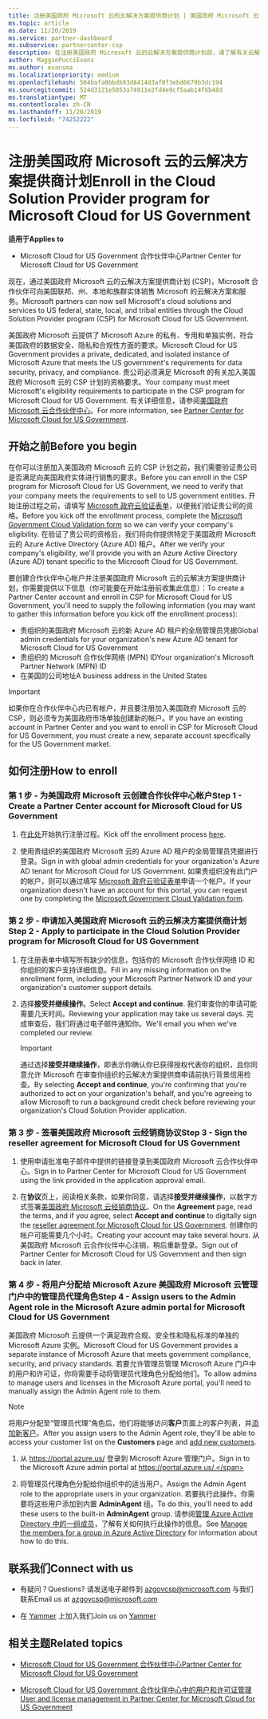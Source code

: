 ```yaml
---
title: 注册美国政府 Microsoft 云的云解决方案提供商计划 | 美国政府 Microsoft 云合作伙伴中心
ms.topic: article
ms.date: 11/20/2019
ms.service: partner-dashboard
ms.subservice: partnercenter-csp
description: 在注册美国政府 Microsoft 云的云解决方案提供商计划前，请了解有关云解决方案提供商计划要求的详细信息。
author: MaggiePucciEvans
ms.author: evansma
ms.localizationpriority: medium
ms.openlocfilehash: 504bafa0bbdb93d8414d3af8f3ebd6679b3dc194
ms.sourcegitcommit: 524d3121e5053a74911e2fd4e9cf5aab14f6b48d
ms.translationtype: MT
ms.contentlocale: zh-CN
ms.lasthandoff: 11/20/2019
ms.locfileid: "74252222"
---
```

# <a name="enroll-in-the-cloud-solution-provider-program-for-microsoft-cloud-for-us-government"></a><span data-ttu-id="67bf5-103">注册美国政府 Microsoft 云的云解决方案提供商计划</span><span class="sxs-lookup"><span data-stu-id="67bf5-103">Enroll in the Cloud Solution Provider program for Microsoft Cloud for US Government</span></span>

<span data-ttu-id="67bf5-104">**适用于**</span><span class="sxs-lookup"><span data-stu-id="67bf5-104">**Applies to**</span></span>

-  <span data-ttu-id="67bf5-105">Microsoft Cloud for US Government 合作伙伴中心</span><span class="sxs-lookup"><span data-stu-id="67bf5-105">Partner Center for Microsoft Cloud for US Government</span></span>

<span data-ttu-id="67bf5-106">现在，通过美国政府 Microsoft 云的云解决方案提供商计划 (CSP)，Microsoft 合作伙伴可向美国联邦、州、本地和族群实体销售 Microsoft 的云解决方案和服务。</span><span class="sxs-lookup"><span data-stu-id="67bf5-106">Microsoft partners can now sell Microsoft's cloud solutions and services to US federal, state, local, and tribal entities through the Cloud Solution Provider program (CSP) for Microsoft Cloud for US Government.</span></span> 

<span data-ttu-id="67bf5-107">美国政府 Microsoft 云提供了 Microsoft Azure 的私有、专用和单独实例，符合美国政府的数据安全、隐私和合规性方面的要求。</span><span class="sxs-lookup"><span data-stu-id="67bf5-107">Microsoft Cloud for US Government provides a private, dedicated, and isolated instance of Microsoft Azure that meets the US government's requirements for data security, privacy, and compliance.</span></span> <span data-ttu-id="67bf5-108">贵公司必须满足 Microsoft 的有关加入美国政府 Microsoft 云的 CSP 计划的资格要求。</span><span class="sxs-lookup"><span data-stu-id="67bf5-108">Your company must meet Microsoft's eligibility requirements to participate in the CSP program for Microsoft Cloud for US Government.</span></span> <span data-ttu-id="67bf5-109">有关详细信息，请参阅[美国政府 Microsoft 云合作伙伴中心](partner-center-for-microsoft-us-govt-cloud.md)。</span><span class="sxs-lookup"><span data-stu-id="67bf5-109">For more information, see [Partner Center for Microsoft Cloud for US Government](partner-center-for-microsoft-us-govt-cloud.md).</span></span>

## <a name="before-you-begin"></a><span data-ttu-id="67bf5-110">开始之前</span><span class="sxs-lookup"><span data-stu-id="67bf5-110">Before you begin</span></span>

<span data-ttu-id="67bf5-111">在你可以注册加入美国政府 Microsoft 云的 CSP 计划之前，我们需要验证贵公司是否满足向美国政府实体进行销售的要求。</span><span class="sxs-lookup"><span data-stu-id="67bf5-111">Before you can enroll in the CSP program for Microsoft Cloud for US Government, we need to verify that your company meets the requirements to sell to US government entities.</span></span> <span data-ttu-id="67bf5-112">开始注册过程之前，请填写 [Microsoft 政府云验证表单](https://azuregov.microsoft.com/csp)，以便我们验证贵公司的资格。</span><span class="sxs-lookup"><span data-stu-id="67bf5-112">Before you kick off the enrollment process, complete the [Microsoft Government Cloud Validation form](https://azuregov.microsoft.com/csp) so we can verify your company's eligibility.</span></span> <span data-ttu-id="67bf5-113">在验证了贵公司的资格后，我们将向你提供特定于美国政府 Microsoft 云的 Azure Active Directory (Azure AD) 租户。</span><span class="sxs-lookup"><span data-stu-id="67bf5-113">After we verify your company's eligibility, we'll provide you with an Azure Active Directory (Azure AD) tenant specific to the Microsoft Cloud for US Government.</span></span>  

<span data-ttu-id="67bf5-114">要创建合作伙伴中心帐户并注册美国政府 Microsoft 云的云解决方案提供商计划，你需要提供以下信息（你可能要在开始注册前收集此信息）：</span><span class="sxs-lookup"><span data-stu-id="67bf5-114">To create a Partner Center account and enroll in CSP for Microsoft Cloud for US Government, you'll need to supply the following information (you may want to gather this information before you kick off the enrollment process):</span></span>

-  <span data-ttu-id="67bf5-115">贵组织的美国政府 Microsoft 云的新 Azure AD 租户的全局管理员凭据</span><span class="sxs-lookup"><span data-stu-id="67bf5-115">Global admin credentials for your organization's new Azure AD tenant for Microsoft Cloud for US Government</span></span>
-  <span data-ttu-id="67bf5-116">贵组织的 Microsoft 合作伙伴网络 (MPN) ID</span><span class="sxs-lookup"><span data-stu-id="67bf5-116">Your organization's Microsoft Partner Network (MPN) ID</span></span> 
-  <span data-ttu-id="67bf5-117">在美国的公司地址</span><span class="sxs-lookup"><span data-stu-id="67bf5-117">A business address in the United States</span></span>

> [!IMPORTANT]  
> <span data-ttu-id="67bf5-118">如果你在合作伙伴中心内已有帐户，并且要注册加入美国政府 Microsoft 云的 CSP，则必须专为美国政府市场单独创建新的帐户。</span><span class="sxs-lookup"><span data-stu-id="67bf5-118">If you have an existing account in Partner Center and you want to enroll in CSP for Microsoft Cloud for US Government, you must create a new, separate account specifically for the US Government market.</span></span>

## <a name="how-to-enroll"></a><span data-ttu-id="67bf5-119">如何注册</span><span class="sxs-lookup"><span data-stu-id="67bf5-119">How to enroll</span></span> 

### <a name="step-1---create-a-partner-center-account-for-microsoft-cloud-for-us-government"></a><span data-ttu-id="67bf5-120">第 1 步 - 为美国政府 Microsoft 云创建合作伙伴中心帐户</span><span class="sxs-lookup"><span data-stu-id="67bf5-120">Step 1 - Create a Partner Center account for Microsoft Cloud for US Government</span></span>

1.  <span data-ttu-id="67bf5-121">在[此处](https://partnercenter.microsoft.com/register/resellerusgjoinnow)开始执行注册过程。</span><span class="sxs-lookup"><span data-stu-id="67bf5-121">Kick off the enrollment process [here](https://partnercenter.microsoft.com/register/resellerusgjoinnow).</span></span> 

2.  <span data-ttu-id="67bf5-122">使用贵组织的美国政府 Microsoft 云的 Azure AD 租户的全局管理员凭据进行登录。</span><span class="sxs-lookup"><span data-stu-id="67bf5-122">Sign in with global admin credentials for your organization's Azure AD tenant for Microsoft Cloud for US Government.</span></span> <span data-ttu-id="67bf5-123">如果贵组织没有此门户的帐户，则可以通过填写 [Microsoft 政府云验证表单](https://azuregov.microsoft.com/csp)申请一个帐户。</span><span class="sxs-lookup"><span data-stu-id="67bf5-123">If your organization doesn't have an account for this portal, you can request one by completing the [Microsoft Government Cloud Validation form](https://azuregov.microsoft.com/csp).</span></span>


### <a name="step-2---apply-to-participate-in-the-cloud-solution-provider-program-for-microsoft-cloud-for-us-government"></a><span data-ttu-id="67bf5-124">第 2 步 - 申请加入美国政府 Microsoft 云的云解决方案提供商计划</span><span class="sxs-lookup"><span data-stu-id="67bf5-124">Step 2 - Apply to participate in the Cloud Solution Provider program for Microsoft Cloud for US Government</span></span>

1.  <span data-ttu-id="67bf5-125">在注册表单中填写所有缺少的信息，包括你的 Microsoft 合作伙伴网络 ID 和你组织的客户支持详细信息。</span><span class="sxs-lookup"><span data-stu-id="67bf5-125">Fill in any missing information on the enrollment form, including your Microsoft Partner Network ID and your organization's customer support details.</span></span> 

2.  <span data-ttu-id="67bf5-126">选择**接受并继续操作**。</span><span class="sxs-lookup"><span data-stu-id="67bf5-126">Select **Accept and continue**.</span></span> <span data-ttu-id="67bf5-127">我们审查你的申请可能需要几天时间。</span><span class="sxs-lookup"><span data-stu-id="67bf5-127">Reviewing your application may take us several days.</span></span> <span data-ttu-id="67bf5-128">完成审查后，我们将通过电子邮件通知你。</span><span class="sxs-lookup"><span data-stu-id="67bf5-128">We'll email you when we've completed our review.</span></span>

    > [!IMPORTANT]  
    > <span data-ttu-id="67bf5-129">通过选择**接受并继续操作**，即表示你确认你已获得授权代表你的组织，且你同意允许 Microsoft 在审查你组织的云解决方案提供商申请前执行背景信用检查。</span><span class="sxs-lookup"><span data-stu-id="67bf5-129">By selecting **Accept and continue**, you're confirming that you're authorized to act on your organization's behalf, and you're agreeing to allow Microsoft to run a background credit check before reviewing your organization's Cloud Solution Provider application.</span></span>


### <a name="step-3---sign-the-reseller-agreement-for-microsoft-cloud-for-us-government"></a><span data-ttu-id="67bf5-130">第 3 步 - 签署美国政府 Microsoft 云经销商协议</span><span class="sxs-lookup"><span data-stu-id="67bf5-130">Step 3 - Sign the reseller agreement for Microsoft Cloud for US Government</span></span>

1. <span data-ttu-id="67bf5-131">使用申请批准电子邮件中提供的链接登录到美国政府 Microsoft 云合作伙伴中心。</span><span class="sxs-lookup"><span data-stu-id="67bf5-131">Sign in to Partner Center for Microsoft Cloud for US Government using the link provided in the application approval email.</span></span> 

2. <span data-ttu-id="67bf5-132">在**协议**页上，阅读相关条款，如果你同意，请选择**接受并继续操作**，以数字方式签署[美国政府 Microsoft 云经销商协议](https://go.microsoft.com/fwlink/p/?linkid=843364)。</span><span class="sxs-lookup"><span data-stu-id="67bf5-132">On the **Agreement** page, read the terms, and if you agree, select **Accept and continue** to digitally sign the [reseller agreement for Microsoft Cloud for US Government](https://go.microsoft.com/fwlink/p/?linkid=843364).</span></span> <span data-ttu-id="67bf5-133">创建你的帐户可能需要几个小时。</span><span class="sxs-lookup"><span data-stu-id="67bf5-133">Creating your account may take several hours.</span></span> <span data-ttu-id="67bf5-134">从美国政府 Microsoft 云合作伙伴中心注销，稍后重新登录。</span><span class="sxs-lookup"><span data-stu-id="67bf5-134">Sign out of Partner Center for Microsoft Cloud for US Government and then sign back in later.</span></span>


### <a name="step-4---assign-users-to-the-admin-agent-role-in-the-microsoft-azure-admin-portal-for-microsoft-cloud-for-us-government"></a><span data-ttu-id="67bf5-135">第 4 步 - 将用户分配给 Microsoft Azure 美国政府 Microsoft 云管理门户中的管理员代理角色</span><span class="sxs-lookup"><span data-stu-id="67bf5-135">Step 4 - Assign users to the Admin Agent role in the Microsoft Azure admin portal for Microsoft Cloud for US Government</span></span>

<span data-ttu-id="67bf5-136">美国政府 Microsoft 云提供一个满足政府合规、安全性和隐私标准的单独的 Microsoft Azure 实例。</span><span class="sxs-lookup"><span data-stu-id="67bf5-136">Microsoft Cloud for US Government provides a separate instance of Microsoft Azure that meets government compliance, security, and privacy standards.</span></span> <span data-ttu-id="67bf5-137">若要允许管理员管理 Microsoft Azure 门户中的用户和许可证，你将需要手动将管理员代理角色分配给他们。</span><span class="sxs-lookup"><span data-stu-id="67bf5-137">To allow admins to manage users and licenses in the Microsoft Azure portal, you'll need to manually assign the Admin Agent role to them.</span></span>

> [!NOTE]  
> <span data-ttu-id="67bf5-138">将用户分配至“管理员代理”角色后，他们将能够访问**客户**页面上的客户列表，并[添加新客户](add-a-new-customer.md)。</span><span class="sxs-lookup"><span data-stu-id="67bf5-138">After you assign users to the Admin Agent role, they'll be able to access your customer list on the **Customers** page and [add new customers](add-a-new-customer.md).</span></span>   

1.  <span data-ttu-id="67bf5-139">从 https://portal.azure.us/ 登录到 Microsoft Azure 管理门户。</span><span class="sxs-lookup"><span data-stu-id="67bf5-139">Sign in to the Microsoft Azure admin portal at https://portal.azure.us/.</span></span>

2.  <span data-ttu-id="67bf5-140">将管理员代理角色分配给你组织中的适当用户。</span><span class="sxs-lookup"><span data-stu-id="67bf5-140">Assign the Admin Agent role to the appropriate users in your organization.</span></span> <span data-ttu-id="67bf5-141">若要执行此操作，你需要将这些用户添加到内置 **AdminAgent** 组。</span><span class="sxs-lookup"><span data-stu-id="67bf5-141">To do this, you'll need to add these users to the built-in **AdminAgent** group.</span></span> <span data-ttu-id="67bf5-142">请参阅[管理 Azure Active Directory 中的一组成员](https://docs.microsoft.com/azure/active-directory/active-directory-groups-members-azure-portal)，了解有关如何执行此操作的信息。</span><span class="sxs-lookup"><span data-stu-id="67bf5-142">See [Manage the members for a group in Azure Active Directory](https://docs.microsoft.com/azure/active-directory/active-directory-groups-members-azure-portal) for information about how to do this.</span></span>
 
## <a name="connect-with-us"></a><span data-ttu-id="67bf5-143">联系我们</span><span class="sxs-lookup"><span data-stu-id="67bf5-143">Connect with us</span></span>

- <span data-ttu-id="67bf5-144">有疑问？</span><span class="sxs-lookup"><span data-stu-id="67bf5-144">Questions?</span></span> <span data-ttu-id="67bf5-145">请发送电子邮件到 azgovcsp@microsoft.com 与我们联系</span><span class="sxs-lookup"><span data-stu-id="67bf5-145">Email us at azgovcsp@microsoft.com</span></span>

- <span data-ttu-id="67bf5-146">在 [Yammer](https://www.yammer.com/cloudpartnercommunity/#/threads/inGroup?type=in_group&feedId=11509777&view=all) 上加入我们</span><span class="sxs-lookup"><span data-stu-id="67bf5-146">Join us on [Yammer](https://www.yammer.com/cloudpartnercommunity/#/threads/inGroup?type=in_group&feedId=11509777&view=all)</span></span> 

## <a name="related-topics"></a><span data-ttu-id="67bf5-147">相关主题</span><span class="sxs-lookup"><span data-stu-id="67bf5-147">Related topics</span></span>

-  [<span data-ttu-id="67bf5-148">Microsoft Cloud for US Government 合作伙伴中心</span><span class="sxs-lookup"><span data-stu-id="67bf5-148">Partner Center for Microsoft Cloud for US Government</span></span>](partner-center-for-microsoft-us-govt-cloud.md)

-  [<span data-ttu-id="67bf5-149">Microsoft Cloud for US Government 合作伙伴中心中的用户和许可证管理</span><span class="sxs-lookup"><span data-stu-id="67bf5-149">User and license management in Partner Center for Microsoft Cloud for US Government</span></span>](user-management-in-partner-center-for-microsoft-us-govt-cloud.md)


